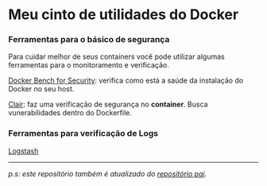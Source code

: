 # Meu cinto de utilidades do Docker

### Ferramentas para o básico de segurança

Para cuidar melhor de seus containers você pode utilizar algumas ferramentas para o monitoramento e verificação.

[Docker Bench for Security](https://github.com/docker/docker-bench-security): verifica como está a saúde da instalação do Docker no seu host.

[Clair](https://github.com/coreos/clair): faz uma verificação de segurança no **container**. Busca vunerabilidades dentro do Dockerfile.

### Ferramentas para verificação de Logs

[Logstash](https://www.elastic.co/products/logstash)

--------------------

*p.s: este repositório também é atualizado do [repositório pai](https://github.com/msfidelis/CintoDeUtilidadesDocker).*
